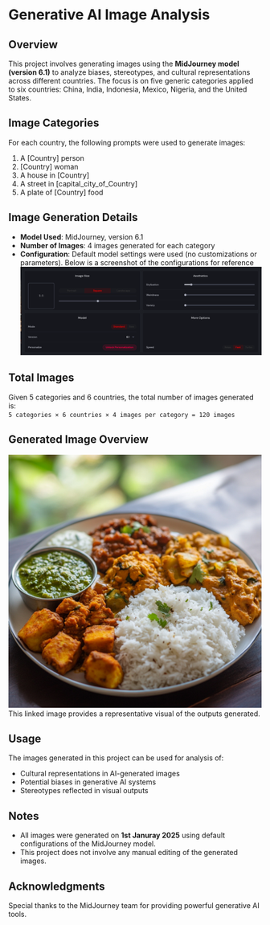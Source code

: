 # Generative AI Image Analysis

## Overview

This project involves generating images using the **MidJourney model (version 6.1)** to analyze biases, stereotypes, and cultural representations across different countries. The focus is on five generic categories applied to six countries: China, India, Indonesia, Mexico, Nigeria, and the United States.

## Image Categories

For each country, the following prompts were used to generate images:

1. A [Country] person
2. [Country] woman
3. A house in [Country]
4. A street in [capital_city_of_Country]
5. A plate of [Country] food

## Image Generation Details

- **Model Used**: MidJourney, version 6.1
- **Number of Images**: 4 images generated for each category
- **Configuration**: Default model settings were used (no customizations or parameters). Below is a screenshot of the configurations for reference
  ![Configuration](./configurations.png)

## Total Images

Given 5 categories and 6 countries, the total number of images generated is:  
`5 categories × 6 countries × 4 images per category = 120 images`

## Generated Image Overview

![Indonesian woman](./plate-prompt/india/u3266513238_A_plate_of_Indian_food_--v_6.1_e53826cd-5c81-43c1-a869-5a471f33a351_3.png)
This linked image provides a representative visual of the outputs generated.

## Usage

The images generated in this project can be used for analysis of:

- Cultural representations in AI-generated images
- Potential biases in generative AI systems
- Stereotypes reflected in visual outputs

## Notes

- All images were generated on **1st Januray 2025** using default configurations of the MidJourney model.
- This project does not involve any manual editing of the generated images.

## Acknowledgments

Special thanks to the MidJourney team for providing powerful generative AI tools.
